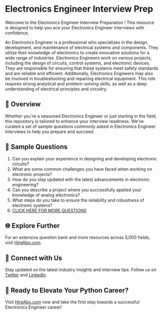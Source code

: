 # Electronics Engineer Interview Prep

Welcome to the Electronics Engineer Interview Preparation ! This resource is designed to help you ace your Electronics Engineer interviews with confidence.

An Electronics Engineer is a professional who specializes in the design, development, and maintenance of electrical systems and components. They utilize their knowledge of electronics to create innovative solutions for a wide range of industries. Electronics Engineers work on various projects, including the design of circuits, control systems, and electronic devices. They are responsible for ensuring that these systems meet safety standards and are reliable and efficient. Additionally, Electronics Engineers may also be involved in troubleshooting and repairing electrical equipment. This role requires strong analytical and problem-solving skills, as well as a deep understanding of electrical principles and circuitry.

## 🚀 Overview

Whether you're a seasoned Electronics Engineer or just starting in the field, this repository is tailored to enhance your interview readiness. We've curated a set of sample questions commonly asked in Electronics Engineer interviews to help you prepare and succeed.

## 📝 Sample Questions

1. Can you explain your experience in designing and developing electronic circuits?
2. What are some common challenges you have faced when working on electronic projects?
3. How do you stay updated with the latest advancements in electronic engineering?
4. Can you describe a project where you successfully applied your knowledge of analog electronics?
5. What steps do you take to ensure the reliability and robustness of electronic systems?
6. [CLICK HERE FOR MORE QUESTIONS](https://hireabo.com/job/3_2_2/Electronics%20Engineer)

## 🌐 Explore Further

For an extensive question bank and more resources across 5,000 fields, visit [HireAbo.com](https://www.hireabo.com).

## 📱 Connect with Us

Stay updated on the latest industry insights and interview tips. Follow us on [Twitter](https://twitter.com/hireabo) and [LinkedIn](https://www.linkedin.com/in/hire-abo-3609972a8/).

## 🚀 Ready to Elevate Your Python Career?

Visit [HireAbo.com](https://www.hireabo.com) now and take the first step towards a successful Electronics Engineer career!